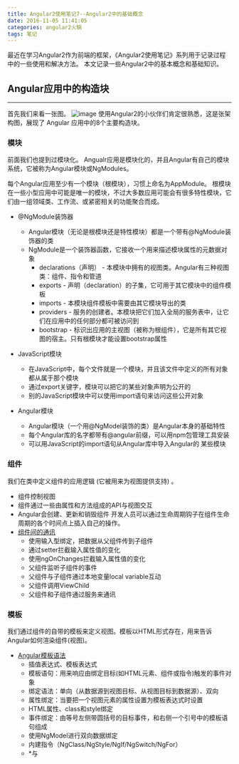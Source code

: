 ```yaml
---
title: Angular2使用笔记7--Angular2中的基础概念
date: 2016-11-05 11:41:05
categories: angular2火锅
tags: 笔记
---
```

最近在学习Angular2作为前端的框架，《Angular2使用笔记》系列用于记录过程中的一些使用和解决方法。
本文记录一些Angular2中的基本概念和基础知识。
<!--more-->

## Angular应用中的构造块
-----
首先我们来看一张图。
![image](http://o905ne85q.bkt.clouddn.com/overview2.png)
使用Angular2的小伙伴们肯定很熟悉，这是张架构图，展现了 Angular 应用中的8个主要构造块。

### 模块
前面我们也提到过模块化。
Angualr应用是模块化的，并且Angular有自己的模块系统，它被称为Angular模块或NgModules。

每个Angular应用至少有一个模块（根模块），习惯上命名为AppModule。
根模块在一些小型应用中可能是唯一的模块，不过大多数应用可能会有很多特性模块，它们由一组领域类、工作流、或紧密相关的功能聚合而成。

- @NgModule装饰器
  - Angular模块（无论是根模块还是特性模块）都是一个带有@NgModule装饰器的类
  - NgModule是一个装饰器函数，它接收一个用来描述模块属性的元数据对象
    - declarations（声明） - 本模块中拥有的视图类。Angular有三种视图类：组件、指令和管道
    - exports - 声明（declaration）的子集，它可用于其它模块中的组件模板
    - imports - 本模块组件模板中需要由其它模块导出的类
    - providers - 服务的创建者。本模块把它们加入全局的服务表中，让它们在应用中的任何部分都可被访问到
    - bootstrap - 标识出应用的主视图（被称为根组件），它是所有其它视图的宿主。只有根模块才能设置bootstrap属性

- JavaScript模块
  - 在JavaScript中，每个文件就是一个模块，并且该文件中定义的所有对象都从属于那个模块
  - 通过export关键字，模块可以把它的某些对象声明为公开的
  - 别的JavaScript模块中可以使用import语句来访问这些公开对象

- Angular模块 
  - Angular模块（一个用@NgModel装饰的类）是Angular本身的基础特性
  - 每个Angular库的名字都带有@angular前缀，可以用npm包管理工具安装
  - 可以用JavaScript的import语句从Angular库中导入Angular的 某些模块

### 组件
我们在类中定义组件的应用逻辑 (它被用来为视图提供支持) 。 
- 组件控制视图
- 组件通过一些由属性和方法组成的API与视图交互
- Angular会创建、更新和销毁组件
开发人员可以通过生命周期钩子在组件生命周期的各个时间点上插入自己的操作。
- [组件间的通讯](https://angular.cn/docs/ts/latest/cookbook/component-communication.html)
  - 使用输入型绑定，把数据从父组件传到子组件
  - 通过setter拦截输入属性值的变化
  - 使用ngOnChanges拦截输入属性值的变化
  - 父组件监听子组件的事件
  - 父组件与子组件通过本地变量local variable互动
  - 父组件调用ViewChild
  - 父组件和子组件通过服务来通讯

### 模板
我们通过组件的自带的模板来定义视图。模板以HTML形式存在，用来告诉Angular如何渲染组件(视图)。
- [Angular模板语法](https://angular.cn/docs/ts/latest/guide/template-syntax.html)
  - 插值表达式、模板表达式
  - 模板语句：用来响应由绑定目标(如HTML元素、组件或指令)触发的事件对象
  - 绑定语法：单向（从数据源到视图目标、从视图目标到数据源）、双向
  - 属性绑定：当要把一个视图元素的属性设置为模板表达式时设置
  - HTML属性、class和style绑定
  - 事件绑定：由等号左侧带圆括号的目标事件，和右侧一个引号中的模板语句组成
  - 使用NgModel进行双向数据绑定
  - 内建指令（NgClass/NgStyle/NgIf/NgSwitch/NgFor）
  - *与<template>：内建指令的展开和简化
  - 模板引用变量：模板中对DOM元素或指令的引用
  - 输入输出属性
  - 模板表达式操作符：管道操作符(|)、安全导航操作符(?.)

### 元数据
元数据告诉Angular如何处理一个类。把元数据附加到这个类，就相当于告诉Angular这个类是个组件。
@Component装饰器能接受一个配置对象，Angular会基于这些信息创建和展示组件及其视图。

@Component中的一些配置项：
- selector - 一个css选择器，Angular在父级HTML中找到该标签，然后创建该组件，并插入此标签中
- template/templateUrl - 组件模板/组件模板的地址
- styles/styleUrls - 组件样式/组件样式的地址
- directives - 一个数组，包含此模板需要依赖的组件或指令
- providers - 一个数组，包含组件所依赖的服务所需要的依赖注入提供商
- animations - 一个数组，包含组件的一些动画效果

### 数据绑定
Angular支持数据绑定，一种让模板的各部分与组件的各部分相互合作的机制。
数据绑定的语法有四种形式。每种形式都有一个方向——从DOM来、到DOM去、双向。
- 插值表达式
- 属性绑定
- 事件绑定
- 双向数据绑定ngModel

Angular在每个JavaScript事件周期中一次性处理所有的数据绑定，它会从组件树的根部开始，自顶向下处理各个叶节点。

### 指令
指令是一个带有“指令元数据”的类。
在TypeScript中，要通过@Directive装饰器把元数据附加到类上。
- 组件
组件是一个带模板的指令 ，而且@Component装饰器实际上就是一个@Directive装饰器，只是扩展了一些面向模板的属性。
- 结构型指令
结构型指令通过在DOM中添加、移除和替换元素来修改布局。
- 属性型指令
属性型指令修改一个现有元素的外观或行为。

### 服务
上一节[《Angular2使用笔记6--使用服务类》](/2016/10/30/angular2-notes-6-use-service-class/)我们也讲了服务类的创建、注入和使用等等。

服务分为很多种，包括：值、函数，以及应用所需的特性。

几乎任何东西都可以是一个服务。 典型的服务是一个类，具有专注的、良好定义的用途。它应该做一件具体的事情，把它做好。

组件的任务就是提供用户体验，仅此而已。它介于视图(由模板渲染)和应用逻辑(通常包括模型（model）的观念)之间。 设计良好的组件为数据绑定提供属性和方法，把那些其他对它们不重要的事情都委托给服务。

### 依赖注入
依赖注入我们前面也提到过两遍了呢。
大家不嫌弃的话也可以查看[《Angular2使用笔记3--创建头部组件》](/2016/10/07/angular2-notes-3-create-header/)和[《Angular2使用笔记6--使用服务类》](/2016/10/30/angular2-notes-6-use-service-class/)。

“依赖注入”是提供类的新实例的一种方式，还负责处理好类所需的全部依赖。大多数依赖都是服务。
Angular也使用依赖注入提供我们需要的组件以及这些组件所需的服务。

## 结束语
-----
Ng2讲了这么久，才讲最基本的概念，不过这样的回溯也是一种学习的好方法呢。
当我们在使用之后再回头看一些基础的时候，理解才会更加深刻的呀。